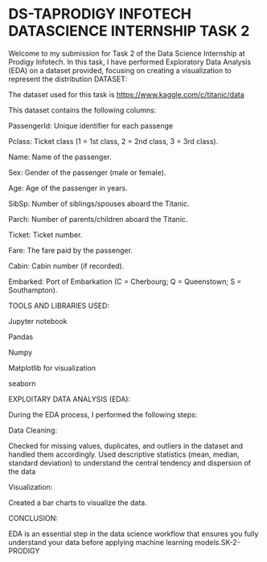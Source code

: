 # DS-TAPRODIGY INFOTECH DATASCIENCE INTERNSHIP TASK 2

Welcome to my submission for Task 2 of the Data Science Internship at Prodigy Infotech. In this task, I have performed Exploratory Data Analysis (EDA) on a dataset provided, focusing on creating a visualization to represent the distribution DATASET:

The dataset used for this task is https://www.kaggle.com/c/titanic/data

This dataset contains the following columns:

PassengerId: Unique identifier for each passenge

Pclass: Ticket class (1 = 1st class, 2 = 2nd class, 3 = 3rd class).

Name: Name of the passenger.

Sex: Gender of the passenger (male or female).

Age: Age of the passenger in years.

SibSp: Number of siblings/spouses aboard the Titanic.

Parch: Number of parents/children aboard the Titanic.

Ticket: Ticket number.

Fare: The fare paid by the passenger.

Cabin: Cabin number (if recorded).

Embarked: Port of Embarkation (C = Cherbourg; Q = Queenstown; S = Southampton).

TOOLS AND LIBRARIES USED:

Jupyter notebook

Pandas

Numpy

Matplotlib for visualization

seaborn

EXPLOITARY DATA ANALYSIS (EDA):

During the EDA process, I performed the following steps:

Data Cleaning:

Checked for missing values, duplicates, and outliers in the dataset and handled them accordingly. Used descriptive statistics (mean, median, standard deviation) to understand the central tendency and dispersion of the data

Visualization:

Created a bar charts to visualize the data.

CONCLUSION:

EDA is an essential step in the data science workflow that ensures you fully understand your data before applying machine learning models.SK-2-PRODIGY
